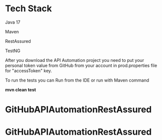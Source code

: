 # Tech Stack

Java 17

Maven

RestAssured

TestNG


After you download the API Automation project you need to put your personal token value from GitHub from your account in prod.properties file for "accessToken" key.


To run the tests you can Run from the IDE or run with Maven command

**mvn clean test**




# GitHubAPIAutomationRestAssured
# GitHubAPIAutomationRestAssured
